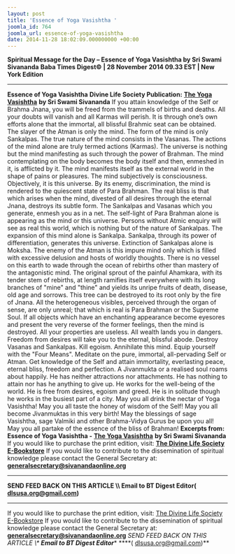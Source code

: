 ```yaml
---
layout: post
title: 'Essence of Yoga Vasishtha '
joomla_id: 764
joomla_url: essence-of-yoga-vasishtha
date: 2014-11-28 18:02:09.000000000 +00:00
---
```

**Spiritual Message for the Day – Essence of Yoga Vasishtha by Sri Swami Sivananda**
**Baba Times Digest© | 28 November 2014 09.33 EST | New York Edition**
* * *  
**Essence of Yoga Vasishtha**
**Divine Life Society Publication:** [**The Yoga Vasishtha**](http://www.dlshq.org/religions/yogavasishtha.htm#essence) **by Sri Swami Sivananda**
If you attain knowledge of the Self or Brahma Jnana, you will be freed from the trammels of births and deaths. All your doubts will vanish and all Karmas will perish. It is through one’s own efforts alone that the immortal, all blissful Brahmic seat can be obtained.
The slayer of the Atman is only the mind. The form of the mind is only Sankalpas. The true nature of the mind consists in the Vasanas. The actions of the mind alone are truly termed actions (Karmas). The universe is nothing but the mind manifesting as such through the power of Brahman. The mind contemplating on the body becomes the body itself and then, enmeshed in it, is afflicted by it.
The mind manifests itself as the external world in the shape of pains or pleasures. The mind subjectively is consciousness. Objectively, it is this universe. By its enemy, discrimination, the mind is rendered to the quiescent state of Para Brahman. The real bliss is that which arises when the mind, divested of all desires through the eternal Jnana, destroys its subtle form. The Sankalpas and Vasanas which you generate, enmesh you as in a net. The self-light of Para Brahman alone is appearing as the mind or this universe.
Persons without Atmic enquiry will see as real this world, which is nothing but of the nature of Sankalpas. The expansion of this mind alone is Sankalpa. Sankalpa, through its power of differentiation, generates this universe. Extinction of Sankalpas alone is Moksha.
The enemy of the Atman is this impure mind only which is filled with excessive delusion and hosts of worldly thoughts. There is no vessel on this earth to wade through the ocean of rebirths other than mastery of the antagonistic mind.
The original sprout of the painful Ahamkara, with its tender stem of rebirths, at length ramifies itself everywhere with its long branches of "mine" and "thine" and yields its unripe fruits of death, disease, old age and sorrows. This tree can be destroyed to its root only by the fire of Jnana.
All the heterogeneous visibles, perceived through the organ of sense, are only unreal; that which is real is Para Brahman or the Supreme Soul.
If all objects which have an enchanting appearance become eyesores and present the very reverse of the former feelings, then the mind is destroyed. All your properties are useless. All wealth lands you in dangers. Freedom from desires will take you to the eternal, blissful abode.
Destroy Vasanas and Sankalpas. Kill egoism. Annihilate this mind. Equip yourself with the "Four Means". Meditate on the pure, immortal, all-pervading Self or Atman. Get knowledge of the Self and attain immortality, everlasting peace, eternal bliss, freedom and perfection.
A Jivanmukta or a realised soul roams about happily. He has neither attractions nor attachments. He has nothing to attain nor has he anything to give up. He works for the well-being of the world. He is free from desires, egoism and greed. He is in solitude though he works in the busiest part of a city.
May you all drink the nectar of Yoga Vasishtha! May you all taste the honey of wisdom of the Self! May you all become Jivanmuktas in this very birth! May the blessings of sage Vasishtha, sage Valmiki and other Brahma-Vidya Gurus be upon you all! May you all partake of the essence of the bliss of Brahman!
**Excerpts from:**  **Essence of Yoga Vasishtha -** [**The Yoga Vasishtha**](http://www.dlshq.org/religions/yogavasishtha.htm#essence) **by Sri Swami Sivananda**
If you would like to purchase the print edition, visit: **[The Divine Life Society E-Bookstore](http://www.dlshq.org/download/download.htm)**
If you would like to contribute to the dissemination of spiritual knowledge please contact the General Secretary at: [](mailto:%20%3Cscript%20type=%27text/javascript%27%3E%20%3C%21--%20var%20prefix%20=%20%27ma%27%20+%20%27il%27%20+%20%27to%27;%20var%20path%20=%20%27hr%27%20+%20%27ef%27%20+%20%27=%27;%20var%20addy57016%20=%20%27generalsecretary%27%20+%20%27@%27;%20addy57016%20=%20addy57016%20+%20%27sivanandaonline%27%20+%20%27.%27%20+%20%27org%27;%20document.write%28%27%3Ca%20%27%20+%20path%20+%20%27%5C%27%27%20+%20prefix%20+%20%27:%27%20+%20addy57016%20+%20%27%5C%27%3E%27%29;%20document.write%28addy57016%29;%20document.write%28%27%3C%5C/a%3E%27%29;%20//--%3E%5Cn%20%3C/script%3E%3Cscript%20type=%27text/javascript%27%3E%20%3C%21--%20document.write%28%27%3Cspan%20style=%5C%27display:%20none;%5C%27%3E%27%29;%20//--%3E%20%3C/script%3EThis%20email%20address%20is%20being%20protected%20from%20spambots.%20You%20need%20JavaScript%20enabled%20to%20view%20it.%20%3Cscript%20type=%27text/javascript%27%3E%20%3C%21--%20document.write%28%27%3C/%27%29;%20document.write%28%27span%3E%27%29;%20//--%3E%20%3C/script%3E?subject=Contribution%20to%20Dissemination%20of%20Spiritual%20Knowledge) **generalsecretary@sivanandaonline.org**
****
**SEND FEED BACK ON THIS ARTICLE \\\ Email to BT Digest Editor[](mailto:%20%3Cscript%20type=%27text/javascript%27%3E%20%3C%21--%20var%20prefix%20=%20%27ma%27%20+%20%27il%27%20+%20%27to%27;%20var%20path%20=%20%27hr%27%20+%20%27ef%27%20+%20%27=%27;%20var%20addy72654%20=%20%27dlsusa.org%27%20+%20%27@%27;%20addy72654%20=%20addy72654%20+%20%27gmail%27%20+%20%27.%27%20+%20%27com%27;%20document.write%28%27%3Ca%20%27%20+%20path%20+%20%27%5C%27%27%20+%20prefix%20+%20%27:%27%20+%20addy72654%20+%20%27%5C%27%3E%27%29;%20document.write%28addy72654%29;%20document.write%28%27%3C%5C/a%3E%27%29;%20//--%3E%5Cn%20%3C/script%3E%3Cscript%20type=%27text/javascript%27%3E%20%3C%21--%20document.write%28%27%3Cspan%20style=%5C%27display:%20none;%5C%27%3E%27%29;%20//--%3E%20%3C/script%3EThis%20email%20address%20is%20being%20protected%20from%20spambots.%20You%20need%20JavaScript%20enabled%20to%20view%20it.%20%3Cscript%20type=%27text/javascript%27%3E%20%3C%21--%20document.write%28%27%3C/%27%29;%20document.write%28%27span%3E%27%29;%20//--%3E%20%3C/script%3E?subject=DLS%20Posts)( [dlsusa.org@gmail.com](mailto:dlsusa.org@gmail.com))**
* * *
  
If you would like to purchase the print edition, visit: [The Divine Life Society E-Bookstore](http://www.dlshq.org/download/download.htm)
If you would like to contribute to the dissemination of spiritual knowledge please contact the General Secretary at: **[generalsecretary@sivanandaonline.org](mailto:generalsecretary@sivanandaonline.org)**
**SEND FEED BACK ON THIS ARTICLE \\\**  **Email to BT Digest Editor**** [](mailto:%20%3Cscript%20type=%27text/javascript%27%3E%20%3C%21--%20var%20prefix%20=%20%27ma%27%20+%20%27il%27%20+%20%27to%27;%20var%20path%20=%20%27hr%27%20+%20%27ef%27%20+%20%27=%27;%20var%20addy72654%20=%20%27dlsusa.org%27%20+%20%27@%27;%20addy72654%20=%20addy72654%20+%20%27gmail%27%20+%20%27.%27%20+%20%27com%27;%20document.write%28%27%3Ca%20%27%20+%20path%20+%20%27%5C%27%27%20+%20prefix%20+%20%27:%27%20+%20addy72654%20+%20%27%5C%27%3E%27%29;%20document.write%28addy72654%29;%20document.write%28%27%3C%5C/a%3E%27%29;%20//--%3E%5Cn%20%3C/script%3E%3Cscript%20type=%27text/javascript%27%3E%20%3C%21--%20document.write%28%27%3Cspan%20style=%5C%27display:%20none;%5C%27%3E%27%29;%20//--%3E%20%3C/script%3EThis%20email%20address%20is%20being%20protected%20from%20spambots.%20You%20need%20JavaScript%20enabled%20to%20view%20it.%20%3Cscript%20type=%27text/javascript%27%3E%20%3C%21--%20document.write%28%27%3C/%27%29;%20document.write%28%27span%3E%27%29;%20//--%3E%20%3C/script%3E?subject=DLS%20Posts)****( [dlsusa.org@gmail.com](mailto:dlsusa.org@gmail.com))**  
